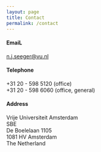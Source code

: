```yaml
---
layout: page
title: Contact
permalink: /contact
---
```


#### EmaiL
[n.j.seeger@vu.nl](mailto:n.j.seeger@vu.nl)

#### Telephone
+31 20 - 598 5120 (office)\
+31 20 - 598 6060 (office, general)

#### Address
Vrije Universiteit Amsterdam\
SBE\
De Boelelaan 1105\
1081 HV Amsterdam\
The Netherland